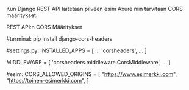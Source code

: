 Kun Django REST API laitetaan pilveen esim Axure niin tarvitaan CORS määritykset:

REST API:n CORS Määritykset

#terminal:
pip install django-cors-headers

#settings.py:
INSTALLED_APPS = [
    ...
    'corsheaders',
    ...
]

MIDDLEWARE = [
    'corsheaders.middleware.CorsMiddleware',
    ...
]

#esim:
CORS_ALLOWED_ORIGINS = [
    "https://www.esimerkki.com",
    "https://toinen-esimerkki.com",
]

